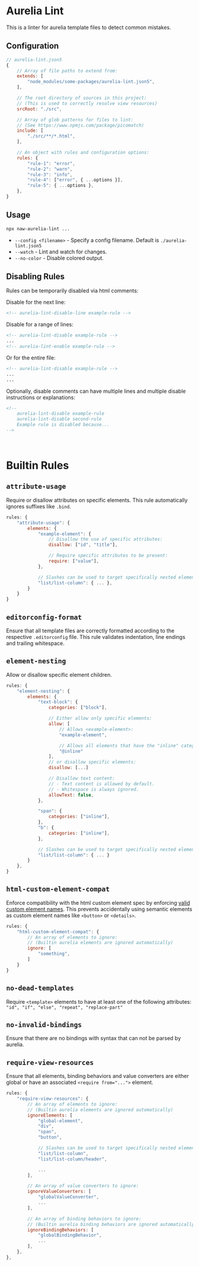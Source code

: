 # Aurelia Lint
This is a linter for aurelia template files to detect common mistakes.

## Configuration
```js
// aurelia-lint.json5
{
	// Array of file paths to extend from:
	extends: [
		"node_modules/some-packages/aurelia-lint.json5",
	],

	// The root directory of sources in this project:
	// (This is used to correctly resolve view resources)
	srcRoot: "./src",

	// Array of glob patterns for files to lint:
	// (See https://www.npmjs.com/package/picomatch)
	include: [
		"./src/**/*.html",
	],

	// An object with rules and configuration options:
	rules: {
		"rule-1": "error",
		"rule-2": "warn",
		"rule-3": "info",
		"rule-4": ["error", { ...options }],
		"rule-5": { ...options },
	},
}
```

## Usage
```bash
npx naw-aurelia-lint ...
```
+ `--config <filename>` - Specify a config filename. Default is `./aurelia-lint.json5`
+ `--watch` - Lint and watch for changes.
+ `--no-color` - Disable colored output.

## Disabling Rules
Rules can be temporarily disabled via html comments:

Disable for the next line:
```html
<!-- aurelia-lint-disable-line example-rule -->
```

Disable for a range of lines:
```html
<!-- aurelia-lint-disable example-rule -->
...
<!-- aurelia-lint-enable example-rule -->
```
Or for the entire file:
```html
<!-- aurelia-lint-disable example-rule -->
...
...
```

Optionally, disable comments can have multiple lines and multiple disable instructions or explanations:
```html
<!--
	aurelia-lint-disable example-rule
	aurelia-lint-disable second-rule
	Example rule is disabled because...
-->
```

<br>



# Builtin Rules

## `attribute-usage`
Require or disallow attributes on specific elements. This rule automatically ignores suffixes like `.bind`.

```js
rules: {
	"attribute-usage": {
		elements: {
			"example-element": {
				// Disallow the use of specific attributes:
				disallow: ["id", "title"],

				// Require specific attributes to be present:
				require: ["value"],
			},

			// Slashes can be used to target specifically nested elements:
			"list/list-column": { ... },
		}
	}
}
```

## `editorconfig-format`
Ensure that all template files are correctly formatted according to the respective `.editorconfig` file. This rule validates indentation, line endings and trailing whitespace.

## `element-nesting`
Allow or disallow specific element children.

```js
rules: {
	"element-nesting": {
		elements: {
			"text-block": {
				categories: ["block"],

				// Either allow only specific elements:
				allow: [
					// Allows <example-element>:
					"example-element",

					// Allows all elements that have the "inline" category:
					"@inline"
				],
				// or disallow specific elements:
				disallow: [...]

				// Disallow text content:
				// - Text content is allowed by default.
				// - Whitespace is always ignored.
				allowText: false,
			},

			"span": {
				categories: ["inline"],
			},
			"b": {
				categories: ["inline"],
			},

			// Slashes can be used to target specifically nested elements:
			"list/list-column": { ... }
		}
	},
}
```

## `html-custom-element-compat`
Enforce compatibility with the html custom element spec by enforcing [valid custom element names](https://html.spec.whatwg.org/#valid-custom-element-name). This prevents accidentally using semantic elements as custom element names like `<button>` or `<details>`.

```js
rules: {
	"html-custom-element-compat": {
		// An array of elements to ignore:
		// (Builtin aurelia elements are ignored automatically)
		ignore: [
			"something",
		]
	}
}
```

## `no-dead-templates`
Require `<template>` elements to have at least one of the following attributes: `"id", "if", "else", "repeat", "replace-part"`

## `no-invalid-bindings`
Ensure that there are no bindings with syntax that can not be parsed by aurelia.

## `require-view-resources`
Ensure that all elements, binding behaviors and value converters are either global or have an associated `<require from="...">` element.

```js
rules: {
	"require-view-resources": {
		// An array of elements to ignore:
		// (Builtin aurelia elements are ignored automatically)
		ignoreElements: [
			"global-element",
			"div",
			"span",
			"button",

			// Slashes can be used to target specifically nested elements:
			"list/list-column",
			"list/list-column/header",

			...
		],

		// An array of value converters to ignore:
		ignoreValueConverters: [
			"globalValueConverter",
			...
		],

		// An array of binding behaviors to ignore:
		// (Builtin aurelia binding behaviors are ignored automatically)
		ignoreBindingBehaviors: [
			"globalBindingBehavior",
			...
		],
	},
},
```
